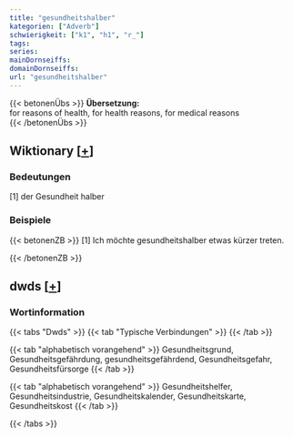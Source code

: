 ```yaml
---
title: "gesundheitshalber"
kategorien: ["Adverb"]
schwierigkeit: ["k1", "h1", "r_"]
tags:
series:
mainDornseiffs:
domainDornseiffs:
url: "gesundheitshalber"
---
```


{{< betonenÜbs >}}
**Übersetzung:**  
for reasons of health, for health reasons, for medical reasons  
{{< /betonenÜbs >}}

## Wiktionary [[+](https://de.wiktionary.org/wiki/gesundheitshalber)]

### Bedeutungen
[1] der Gesundheit halber  

### Beispiele
{{< betonenZB >}}
[1] Ich möchte gesundheitshalber etwas kürzer treten.  

{{< /betonenZB >}}


## dwds [[+](https://www.dwds.de/wb/gesundheitshalber)]

### Wortinformation
{{< tabs "Dwds" >}}
{{< tab "Typische Verbindungen" >}}
{{< /tab >}}

{{< tab "alphabetisch vorangehend" >}}
Gesundheitsgrund, Gesundheitsgefährdung, gesundheitsgefährdend, Gesundheitsgefahr, Gesundheitsfürsorge
{{< /tab >}}

{{< tab "alphabetisch vorangehend" >}}
Gesundheitshelfer, Gesundheitsindustrie, Gesundheitskalender, Gesundheitskarte, Gesundheitskost
{{< /tab >}}

{{< /tabs >}}

